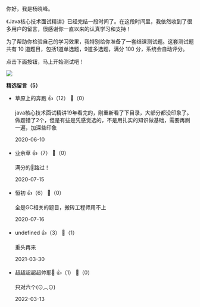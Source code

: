 你好，我是杨晓峰。

《Java核心技术面试精讲》已经完结一段时间了。在这段时间里，我依然收到了很多用户的留言，很感谢你一直以来的认真学习和支持！

为了帮助你检验自己的学习效果，我特别给你准备了一套结课测试题。这套测试题共有 10 道题目，包括1道单选题，9道多选题，满分 100 分，系统会自动评分。

点击下面按钮，马上开始测试吧！

[![](https://static001.geekbang.org/resource/image/28/a4/28d1be62669b4f3cc01c36466bf811a4.png?wh=1142%2A201)](http://time.geekbang.org/quiz/intro?act_id=173&exam_id=406)
<div><strong>精选留言（5）</strong></div><ul>
<li><span>草原上的奔跑</span> 👍（12） 💬（0）<p>java核心技术面试精讲19年看完的，刚重新看了下目录，大部分都没印象了。
做题错了2个，但是有些是凭感觉选的，不是用扎实的知识做基础，需要再刷一遍，加深些印象</p>2020-06-10</li><br/><li><span>业余草</span> 👍（7） 💬（0）<p>满分的💯路过！</p>2020-07-15</li><br/><li><span>恒初</span> 👍（6） 💬（0）<p>全是GC相关的题目，搬砖工程师用不上</p>2020-07-16</li><br/><li><span>undefined</span> 👍（3） 💬（1）<p>重头再来</p>2021-03-30</li><br/><li><span>超超超超超帅耶🌴</span> 👍（1） 💬（0）<p>只对六个(⊙︿⊙)</p>2022-03-13</li><br/>
</ul>